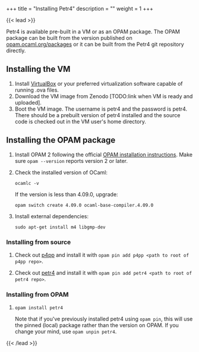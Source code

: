 +++
title = "Installing Petr4"
description = ""
weight = 1
+++

{{< lead >}}

Petr4 is available pre-built in a VM or as an OPAM package. The OPAM package can
be built from the version published on
[opam.ocaml.org/packages](https://opam.ocaml.org/packages) or it can be built
from the Petr4 git repository directly.

## Installing the VM

1. Install [VirtualBox](https://virtualbox.org/) or your preferred
   virtualization software capable of running .ova files.
1. Download the VM image from Zenodo [TODO:link when VM is ready and
   uploaded].
1. Boot the VM image. The username is petr4 and the password is petr4. There
   should be a prebuilt version of petr4 installed and the source code is
   checked out in the VM user's home directory.

## Installing the OPAM package

1. Install OPAM 2 following the official [OPAM installation
   instructions](https://opam.ocaml.org/doc/Install.html). Make sure `opam
   --version` reports version 2 or later.

1. Check the installed version of OCaml:
    ```
    ocamlc -v
    ```
    If the version is less than 4.09.0, upgrade:
    ```
    opam switch create 4.09.0 ocaml-base-compiler.4.09.0
    ```

1. Install external dependencies:
   ```
   sudo apt-get install m4 libgmp-dev
   ```

### Installing from source
1. Check out [p4pp](https://github.com/cornell-netlab/p4pp) and install it with
   `opam pin add p4pp <path to root of p4pp repo>`.

1. Check out [petr4](https://github.com/cornell-netlab/petr4) and install it
   with `opam pin add petr4 <path to root of petr4 repo>`.


### Installing from OPAM
1. ```
   opam install petr4
   ```
   Note that if you've previously installed petr4 using `opam pin`, this will
   use the pinned (local) package rather than the version on OPAM. If you change
   your mind, use `opam unpin petr4`.

{{< /lead >}}

